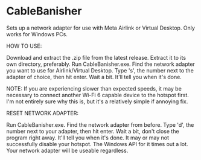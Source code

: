 # CableBanisher
Sets up a network adapter for use with Meta Airlink or Virtual Desktop.
Only works for Windows PCs.

HOW TO USE:

Download and extract the .zip file from the latest release. 
Extract it to its own directory, preferably.
Run CableBanisher.exe.
Find the network adapter you want to use for Airlink/Virtual Desktop.
Type 's', the number next to the adapter of choice, then hit enter.
Wait a bit. It'll tell you when it's done.

NOTE: If you are experiencing slower than expected speeds, it may be necessary to connect another Wi-Fi 6 capable device to the hotspot first. I'm not entirely sure why this is, but it's a relatively simple if annoying fix.

RESET NETWORK ADAPTER:

Run CableBanisher.exe.
Find the network adapter from before.
Type 'd', the number next to your adapter, then hit enter.
Wait a bit, don't close the program right away. It'll tell you when it's done.
It may or may not successfully disable your hotspot. The Windows API for it times out a lot. Your network adapter will be useable regardless.
